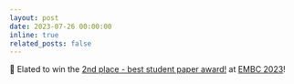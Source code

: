 ```yaml
---
layout: post
date: 2023-07-26 00:00:00
inline: true
related_posts: false
---
```


:mega: Elated to win the [2nd place - best student paper award!](https://www.linkedin.com/posts/amithjkamath_future-healthcareleaders-embc23-activity-7090685279170093056-veiO?utm_source=share) at [EMBC 2023](https://embc.embs.org/2023/)!